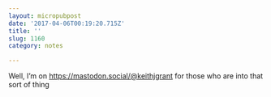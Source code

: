 ```yaml
---
layout: micropubpost
date: '2017-04-06T00:19:20.715Z'
title: ''
slug: 1160
category: notes

---
```

Well, I’m on https://mastodon.social/@keithjgrant for those who are into that sort of thing
